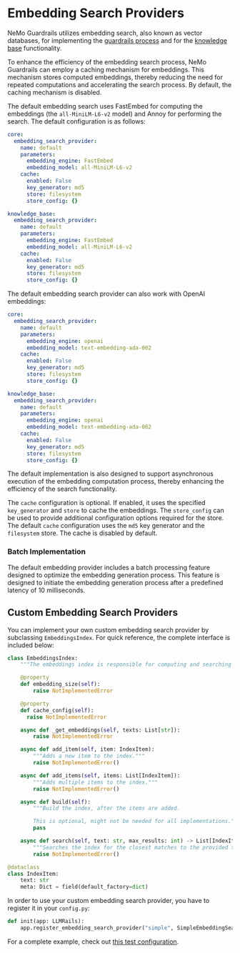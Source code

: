 # Embedding Search Providers

NeMo Guardrails utilizes embedding search, also known as vector databases, for implementing the [guardrails process](../../architecture/README.md#the-guardrails-process) and for the [knowledge base](../configuration-guide.md#knowledge-base-documents) functionality.

To enhance the efficiency of the embedding search process, NeMo Guardrails can employ a caching mechanism for embeddings. This mechanism stores computed embeddings, thereby reducing the need for repeated computations and accelerating the search process. By default, the caching mechanism is disabled.

The default embedding search uses FastEmbed for computing the embeddings (the `all-MiniLM-L6-v2` model) and Annoy for performing the search. The default configuration is as follows:

```yaml
core:
  embedding_search_provider:
    name: default
    parameters:
      embedding_engine: FastEmbed
      embedding_model: all-MiniLM-L6-v2
    cache:
      enabled: False
      key_generator: md5
      store: filesystem
      store_config: {}

knowledge_base:
  embedding_search_provider:
    name: default
    parameters:
      embedding_engine: FastEmbed
      embedding_model: all-MiniLM-L6-v2
    cache:
      enabled: False
      key_generator: md5
      store: filesystem
      store_config: {}
```

The default embedding search provider can also work with OpenAI embeddings:

```yaml
core:
  embedding_search_provider:
    name: default
    parameters:
      embedding_engine: openai
      embedding_model: text-embedding-ada-002
    cache:
      enabled: False
      key_generator: md5
      store: filesystem
      store_config: {}

knowledge_base:
  embedding_search_provider:
    name: default
    parameters:
      embedding_engine: openai
      embedding_model: text-embedding-ada-002
    cache:
      enabled: False
      key_generator: md5
      store: filesystem
      store_config: {}
```

The default implementation is also designed to support asynchronous execution of the embedding computation process, thereby enhancing the efficiency of the search functionality.

The `cache` configuration is optional. If enabled, it uses the specified `key_generator` and `store` to cache the embeddings. The `store_config` can be used to provide additional configuration options required for the store.
The default `cache` configuration uses the `md5` key generator and the `filesystem` store. The cache is disabled by default.

### Batch Implementation

The default embedding provider includes a batch processing feature designed to optimize the embedding generation process. This feature is designed to initiate the embedding generation process after a predefined latency of 10 milliseconds.

## Custom Embedding Search Providers

You can implement your own custom embedding search provider by subclassing `EmbeddingsIndex`. For quick reference, the complete interface is included below:

```python
class EmbeddingsIndex:
    """The embeddings index is responsible for computing and searching a set of embeddings."""

    @property
    def embedding_size(self):
        raise NotImplementedError

    @property
    def cache_config(self):
      raise NotImplementedError

    async def _get_embeddings(self, texts: List[str]):
        raise NotImplementedError

    async def add_item(self, item: IndexItem):
        """Adds a new item to the index."""
        raise NotImplementedError()

    async def add_items(self, items: List[IndexItem]):
        """Adds multiple items to the index."""
        raise NotImplementedError()

    async def build(self):
        """Build the index, after the items are added.

        This is optional, might not be needed for all implementations."""
        pass

    async def search(self, text: str, max_results: int) -> List[IndexItem]:
        """Searches the index for the closest matches to the provided text."""
        raise NotImplementedError()

@dataclass
class IndexItem:
    text: str
    meta: Dict = field(default_factory=dict)
```

In order to use your custom embedding search provider, you have to register it in your `config.py`:

```python
def init(app: LLMRails):
    app.register_embedding_search_provider("simple", SimpleEmbeddingSearchProvider)
```

For a complete example, check out [this test configuration](../../../tests/test_configs/with_custom_embedding_search_provider).
